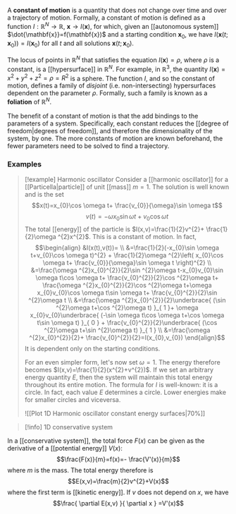A **constant of motion** is a quantity that does not change over time and over a trajectory of motion. Formally, a constant of motion is defined as a function $I:\mathbb{R}^{N}\to \mathbb{R}$, $\mathbf{x}\to I(\mathbf{x})$, for which, given an [[autonomous system]] $\dot{\mathbf{x}}=f(\mathbf{x})$ and a starting condition $\mathbf{x}_{0}$, we have $I(\mathbf{x}(t;\mathbf{x}_{0}))=I(\mathbf{x}_{0})$ for all $t$ and all solutions $\mathbf{x}(t;\mathbf{x}_{0})$.

The locus of points in $\mathbb{R}^{N}$ that satisfies the equation $I(\mathbf{x})=\rho$, where $\rho$ is a constant, is a [[hypersurface]] in $\mathbb{R}^{N}$. For example, in $\mathbb{R}^{3}$, the quantity $I(\mathbf{x})=x^{2}+y^{2}+z^{2}=\rho=R^{2}$ is a sphere. The function $I$, and so the constant of motion, defines a family of *disjoint* (i.e. non-intersecting) hypersurfaces dependent on the parameter $\rho$. Formally, such a family is known as a **foliation** of $\mathbb{R}^{N}$.

The benefit of a constant of motion is that the add bindings to the parameters of a system. Specifically, each constant reduces the [[degree of freedom|degrees of freedom]], and therefore the dimensionality of the system, by one. The more constants of motion are known beforehand, the fewer parameters need to be solved to find a trajectory.
### Examples
> [!example] Harmonic oscillator
> Consider a [[harmonic oscillator]] for a [[Particella|particle]] of unit [[mass]] $m=1$. The solution is well known and is the set
> $$x(t)=x_{0}\cos \omega t+ \frac{v_{0}}{\omega}\sin \omega t$$
> $$v(t)=-\omega x_{0}\sin \omega t+v_{0}\cos \omega t$$
> The total [[energy]] of the particle is $I(x,v)=\frac{1}{2}v^{2}+ \frac{1}{2}\omega ^{2}x^{2}$. This is a constant of motion. In fact,
> $$\begin{align}
> &I(x(t),v(t))= \\
> &=\frac{1}{2}(-x_{0}\sin \omega t+v_{0}\cos \omega t)^{2} + \frac{1}{2}\omega ^{2}\left( x_{0}\cos \omega t+ \frac{v_{0}}{\omega}\sin \omega t \right)^{2} \\
> &=\frac{\omega ^{2}x_{0}^{2}}{2}\sin ^{2}\omega t-x_{0}v_{0}\sin \omega t\cos \omega t+ \frac{v_{0}^{2}}{2}\cos ^{2}\omega t+ \frac{\omega ^{2}x_{0}^{2}}{2}\cos ^{2}\omega t+\omega x_{0}v_{0}\cos \omega t\sin \omega t+ \frac{v_{0}^{2}}{2}\sin ^{2}\omega t \\
> &=\frac{\omega ^{2}x_{0}^{2}}{2}\underbrace{ (\sin ^{2}\omega t+\cos ^{2}\omega t) }_{ 1 }+ \omega x_{0}v_{0}\underbrace{ (-\sin \omega t\cos \omega t+\cos \omega t\sin \omega t) }_{ 0 } + \frac{v_{0}^{2}}{2}\underbrace{ (\cos ^{2}\omega t+\sin ^{2}\omega t) }_{ 1 } \\
> &=\frac{\omega ^{2}x_{0}^{2}}{2}+ \frac{v_{0}^{2}}{2}=I(x_{0},v_{0})
> \end{align}$$
> It is dependent only on the starting conditions.
> 
> For an even simpler form, let's now set $\omega=1$. The energy therefore becomes $I(x,v)=\frac{1}{2}(x^{2}+v^{2})$. If we set an arbitrary energy quantity $E$, then the system will maintain this total energy throughout its entire motion. The formula for $I$ is well-known: it is a circle. In fact, each value $E$ determines a circle. Lower energies make for smaller circles and viceversa.
> 
> ![[Plot 1D Harmonic oscillator constant energy surfaces|70%]]

> [!info] 1D conservative system

In a [[conservative system]], the total force $F(x)$ can be given as the derivative of a [[potential energy]] $V(x)$:
$$\frac{F(x)}{m}=f(x)=- \frac{V'(x)}{m}$$
where $m$ is the mass. The total energy therefore is
$$E(x,v)=\frac{m}{2}v^{2}+V(x)$$
where the first term is [[kinetic energy]]. If $v$ does not depend on $x$, we have
$$\frac{ \partial E(x,v) }{ \partial x } =V'(x)$$
